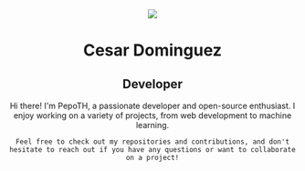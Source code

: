 <div align = "center">
  <img src="https://images.unsplash.com/photo-1555066931-4365d14bab8c?q=80&w=2940&auto=format&fit=crop&ixlib=rb-4.0.3&ixid=M3wxMjA3fDB8MHxwaG90by1wYWdlfHx8fGVufDB8fHx8fA%3D%3D">
  <h1>Cesar Dominguez</h1>
  <h2>Developer</h2>
  <p>
    Hi there! I'm PepoTH, a passionate developer and open-source enthusiast. I enjoy working on a variety of projects, from web development to machine learning.

    Feel free to check out my repositories and contributions, and don't hesitate to reach out if you have any questions or want to collaborate on a project!
  </p>
</div>